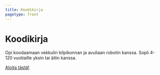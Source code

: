 ```yaml
--- 
title: Koodikirja
pagetype: front
---
```


# Koodikirja

<div id="cover">
  <div id="cover-text">
  <p>Opi koodaamaan vekkulin kilpikonnan ja avuliaan robotin kanssa. Sopii 4-120 vuotiaille yksin tai äitin kanssa.</p>
  <a href="/luku1/">Aloita tästä!</a>
  
  </div>
</div>
